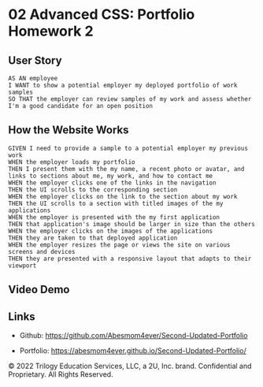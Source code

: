 # 02 Advanced CSS: Portfolio Homework 2

## User Story

```
AS AN employee
I WANT to show a potential employer my deployed portfolio of work samples
SO THAT the employer can review samples of my work and assess whether I'm a good candidate for an open position
```

## How the Website Works

```
GIVEN I need to provide a sample to a potential employer my previous work
WHEN the employer loads my portfolio
THEN I present them with the my name, a recent photo or avatar, and links to sections about me, my work, and how to contact me
WHEN the employer clicks one of the links in the navigation
THEN the UI scrolls to the corresponding section
WHEN the employer clicks on the link to the section about my work
THEN the UI scrolls to a section with titled images of the my applications
WHEN the employer is presented with the my first application
THEN that application's image should be larger in size than the others
WHEN the employer clicks on the images of the applications
THEN they are taken to that deployed application
WHEN the employer resizes the page or views the site on various screens and devices
THEN they are presented with a responsive layout that adapts to their viewport
```

## Video Demo

## Links

-   Github: https://github.com/Abesmom4ever/Second-Updated-Portfolio

-   Portfolio: https://abesmom4ever.github.io/Second-Updated-Portfolio/

© 2022 Trilogy Education Services, LLC, a 2U, Inc. brand. Confidential and Proprietary. All Rights Reserved.
